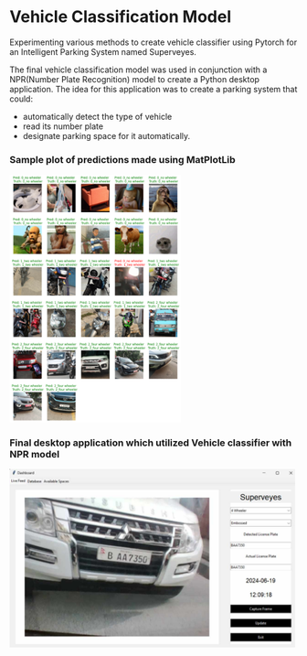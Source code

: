 # Vehicle Classification Model 
Experimenting various methods to create vehicle classifier using Pytorch for an Intelligent Parking System named Superveyes.

The final vehicle classification model was used in conjunction with a NPR(Number Plate Recognition) model to create a Python desktop application.
The idea for this application was to create a parking system that could:
<ul>
<li>automatically detect the type of vehicle</li>
<li>read its number plate</li>
<li>designate parking space for it automatically.</li>
</ul>

### Sample plot of predictions made using MatPlotLib</i></figcaption>
<img src="https://github.com/yunidh/vehicle_classifier/blob/main/images/result.png" width="300">

<br/>

### Final desktop application which utilized Vehicle classifier with NPR model
<img src="https://github.com/yunidh/vehicle_classifier/blob/main/images/desktop%20example.jpg" width="500">
  
